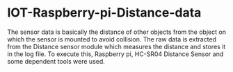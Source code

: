 # IOT-Raspberry-pi-Distance-data
The sensor data is basically the distance of other objects from the object on which the sensor is 
mounted to avoid collision. The raw data is extracted from the Distance sensor module which measures 
the distance and stores it in the log file. To execute this, Raspberry pi, HC-SR04 Distance Sensor and 
some dependent tools were used.
